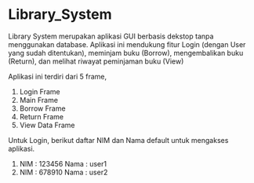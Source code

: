 # Library_System

Library System merupakan aplikasi GUI berbasis dekstop tanpa menggunakan database.
Aplikasi ini mendukung fitur Login (dengan User yang sudah ditentukan), meminjam buku (Borrow), mengembalikan buku (Return), dan melihat riwayat peminjaman buku (View)

Aplikasi ini terdiri dari 5 frame, 
1. Login Frame
2. Main Frame
3. Borrow Frame
4. Return Frame
5. View Data Frame

Untuk Login, berikut daftar NIM dan Nama default untuk mengakses aplikasi.
1. NIM  : 123456
   Nama : user1
2. NIM  : 678910
   Nama : user2
 
